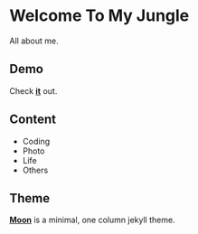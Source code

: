 # Welcome To My Jungle
All about me.

## Demo
Check **[it](http://tokenjan.github.io/)** out.

## Content
- Coding
- Photo
- Life
- Others

## Theme
**[Moon](https://taylantatli.github.io/Moon)** is a minimal, one column jekyll theme.
